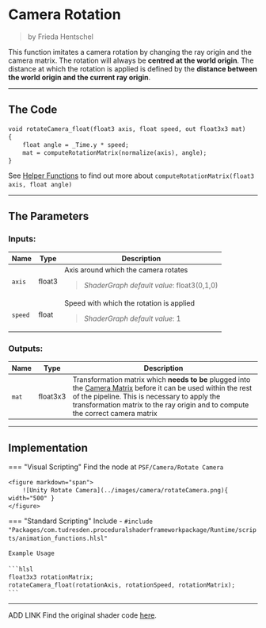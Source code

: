 <div class="container">
    <h1 class="main-heading">Camera Rotation</h1>
    <blockquote class="author">by Frieda Hentschel</blockquote>
</div>

This function imitates a camera rotation by changing the ray origin and the camera matrix. The rotation will always be __centred at the world origin__. The distance at which the rotation is applied is defined by the __distance between the world origin and the current ray origin__.

---

## The Code

``` hlsl
void rotateCamera_float(float3 axis, float speed, out float3x3 mat)
{
    float angle = _Time.y * speed;
    mat = computeRotationMatrix(normalize(axis), angle);
}
```

See [Helper Functions](../helperFunctions.md) to find out more about ```computeRotationMatrix(float3 axis, float angle)```

---

## The Parameters

### Inputs:
| Name            | Type     | Description |
|-----------------|----------|-------------|
| `axis`        | float3  | Axis around which the camera rotates  <br> <blockquote>*ShaderGraph default value*: float3(0,1,0)</blockquote>|
| `speed`        | float   | Speed with which the rotation is applied <br> <blockquote>*ShaderGraph default value*: 1</blockquote>|

### Outputs:
| Name            | Type     | Description |
|-----------------|----------|-------------|
| `mat`        | float3x3   | Transformation matrix which __needs to be__ plugged into the [Camera Matrix](cameraMatrix.md) before it can be used within the rest of the pipeline. This is necessary to apply the transformation matrix to the ray origin and to compute the correct camera matrix |

---

## Implementation

=== "Visual Scripting"
    Find the node at `PSF/Camera/Rotate Camera`

    <figure markdown="span">
        ![Unity Rotate Camera](../images/camera/rotateCamera.png){ width="500" }
    </figure>

=== "Standard Scripting"
    Include - ```#include "Packages/com.tudresden.proceduralshaderframeworkpackage/Runtime/scripts/animation_functions.hlsl"```

    Example Usage

    ```hlsl
    float3x3 rotationMatrix;
    rotateCamera_float(rotationAxis, rotationSpeed, rotationMatrix);
    ```

---

ADD LINK
Find the original shader code [here](unity/cameraMatrix.md).